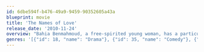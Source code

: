 ```yaml
---
id: 6dbe594f-b476-49a9-9459-90352605a43a
blueprint: movie
title: 'The Names of Love'
release_date: '2010-11-24'
overview: "Bahia Benmahmoud, a free-spirited young woman, has a particular way of seeing political engagement, as she doesn't hesitate to sleep with those who don't agree with her to convert them to her cause - which is a lot of people, as all right-leaning people are concerned. Generally, it works pretty well. Until the day she meets Arthur Martin, a discreet forty-something who doesn't like taking risks. She imagines that with a name like that, he's got to be slightly fascist. But names are deceitful and appearances deceiving.."
genres: '[{"id": 18, "name": "Drama"}, {"id": 35, "name": "Comedy"}, {"id": 10749, "name": "Romance"}]'
---
```

